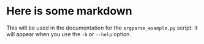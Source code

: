 # Here is some markdown

This will be used in the documentation for the `argparse_example.py` script.
It will appear when you use the `-h` or `--help` option.

